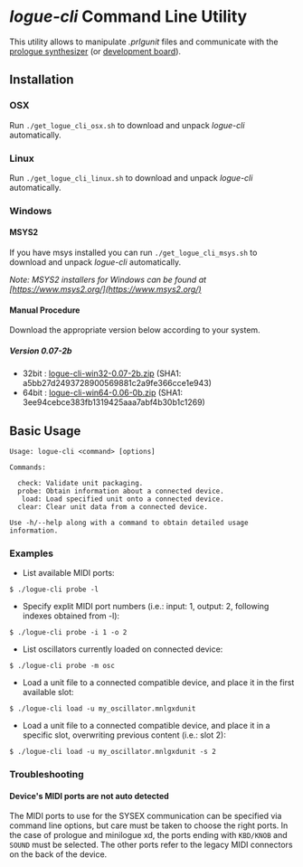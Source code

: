 # *logue-cli* Command Line Utility 

This utility allows to manipulate *.prlgunit* files and communicate with the [prologue synthesizer](http://korg.com/prologue) (or [development board](../../devboards/)).

## Installation

### OSX

Run `./get_logue_cli_osx.sh` to download and unpack *logue-cli* automatically.

### Linux

Run `./get_logue_cli_linux.sh` to download and unpack *logue-cli* automatically.

### Windows

#### MSYS2

If you have msys installed you can run `./get_logue_cli_msys.sh` to download and unpack *logue-cli* automatically.

_Note: MSYS2 installers for Windows can be found at [https://www.msys2.org/](https://www.msys2.org/)_

#### Manual Procedure

Download the appropriate version below according to your system.

##### Version 0.07-2b
* 32bit : [logue-cli-win32-0.07-2b.zip](http://cdn.storage.korg.com/korg_SDK/logue-cli-win32-0.07-2b.zip) (SHA1: a5bb27d2493728900569881c2a9fe366cce1e943)
* 64bit : [logue-cli-win64-0.06-0b.zip](http://cdn.storage.korg.com/korg_SDK/logue-cli-win64-0.07-2b.zip) (SHA1: 3ee94cebce383fb1319425aaa7abf4b30b1c1269)


## Basic Usage

```
Usage: logue-cli <command> [options]

Commands:

  check: Validate unit packaging.
  probe: Obtain information about a connected device.
   load: Load specified unit onto a connected device.
  clear: Clear unit data from a connected device.

Use -h/--help along with a command to obtain detailed usage information.
```

### Examples

* List available MIDI ports:
```
$ ./logue-cli probe -l
```

* Specify explit MIDI port numbers (i.e.: input: 1, output: 2, following indexes obtained from -l):
```
$ ./logue-cli probe -i 1 -o 2
```

* List oscillators currently loaded on connected device:
```
$ ./logue-cli probe -m osc
```

* Load a unit file to a connected compatible device, and place it in the first available slot:
```
$ ./logue-cli load -u my_oscillator.mnlgxdunit 
```

* Load a unit file to a connected compatible device, and place it in a specific slot, overwriting previous content (i.e.: slot 2):
```
$ ./logue-cli load -u my_oscillator.mnlgxdunit -s 2
```

### Troubleshooting

#### Device's MIDI ports are not auto detected

The MIDI ports to use for the SYSEX communication can be specified via command line options, but care must be taken to choose the right ports.
In the case of prologue and minilogue xd, the ports ending with `KBD/KNOB` and `SOUND` must be selected. The other ports refer to the legacy MIDI connectors on the back of the device.

